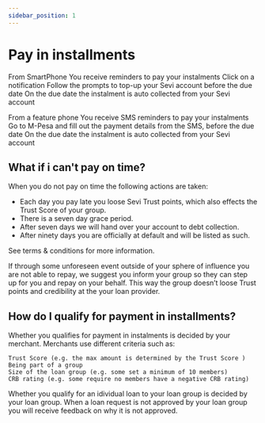 ```yaml
---
sidebar_position: 1
---
```


# Pay in installments

From SmartPhone
You receive reminders to pay your instalments
Click on a notification
Follow the prompts to top-up your Sevi account before the due date
On the due date the instalment is auto collected from your Sevi account

From a feature phone
You receive SMS reminders to pay your instalments
Go to M-Pesa and fill out the payment details from the SMS, before the due date
On the due date the instalment is auto collected from your Sevi account


## What if i can't pay on time?

When you do not pay on time the following actions are taken:

- Each day you pay late you loose Sevi Trust points, which also effects the Trust Score of your group.
- There is a seven day grace period.
- After seven days we will hand over your account to debt collection.
- After ninety days you are officially at default and will be listed as such.

See terms & conditions for more information.

If through some unforeseen event outside of your sphere of influence you are not able to repay, we suggest you inform your group so they can step up for you and repay on your behalf. This way the group doesn’t loose Trust points and credibility at the your loan provider.



## How do I qualify for payment in installments?

Whether you qualifies for payment in instalments is decided by your merchant. Merchants use different criteria such as:

    Trust Score (e.g. the max amount is determined by the Trust Score )
    Being part of a group
    Size of the loan group (e.g. some set a minimum of 10 members)
    CRB rating (e.g. some require no members have a negative CRB rating)

Whether you qualify for an idividual loan to your loan group is decided by your loan group. When a loan request is not approved by your loan group you will receive feedback on why it is not approved.

